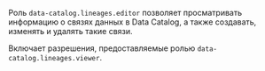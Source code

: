 Роль `data-catalog.lineages.editor` позволяет просматривать информацию о связях данных в Data Catalog, а также создавать, изменять и удалять такие связи.

Включает разрешения, предоставляемые ролью `data-catalog.lineages.viewer`.
